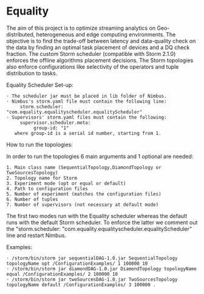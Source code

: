 # Equality
﻿The aim of this project is to optimize streaming analytics on Geo-distributed, heterogeneous and edge computing environments. The objective is to find the trade-off between latency and data-quality check on the data by finding an optimal task placement of devices and a DQ check fraction. The custom Storm scheduler (compatible with Storm 2.1.0) enforces the offline algorithms placement decisions. The Storm topologies also enforce configurations like selectivity of the operators and tuple distribution to tasks. 


Equality Scheduler Set-up:

    · The scheduler jar must be placed in lib folder of Nimbus.
    · Nimbus's storm.yaml file must contain the following line:
         storm.scheduler: "com.equality.equalityscheduler.equalityScheduler"
    · Supervisors' storm.yaml files must contain the following:
         supervisor.scheduler.meta:
              group-id: "1"
       where group-id is a serial id number, starting from 1.

How to run the topologies:

In order to run the topologies 6 main arguments and 1 optional are needed:

    1. Main class name (SequentialTopology,DiamondTopology or TwoSourcesTopology)
    2. Topology name for Storm
    3. Experiment mode (opt or equal or default)   
    4. Path to configuration files
    5. Number of experiment (matches the configuration files)
    6. Number of tuples
    7. Number of supervisors (not necessary at default mode)

The first two modes run with the Equality scheduler whereas the default runs with the default Storm scheduler. To enforce the latter we comment out the "storm.scheduler: "com.equality.equalityscheduler.equalityScheduler" line and restart Nimbus.


Examples:

    · /storm/bin/storm jar sequentialDAG-1.0.jar SequentialTopology topologyName opt /ConfigurationExamples/ 1 100000 10
    · /storm/bin/storm jar diamondDAG-1.0.jar DiamondTopology topologyName equal /ConfigurationExamples/ 2 100000 10
    · /storm/bin/storm jar twoSourcesDAG-1.0.jar TwoSourcesTopology topologyName default /ConfigurationExamples/ 3 100000 . 
 
